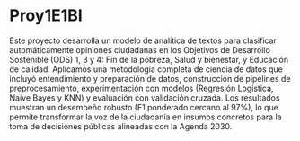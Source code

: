 # Proy1E1BI

Este proyecto desarrolla un modelo de analítica de textos para clasificar automáticamente opiniones ciudadanas en los Objetivos de Desarrollo Sostenible (ODS) 1, 3 y 4: Fin de la pobreza, Salud y bienestar, y Educación de calidad. Aplicamos una metodología completa de ciencia de datos que incluyó entendimiento y preparación de datos, construcción de pipelines de preprocesamiento, experimentación con modelos (Regresión Logística, Naive Bayes y KNN) y evaluación con validación cruzada. Los resultados muestran un desempeño robusto (F1 ponderado cercano al 97%), lo que permite transformar la voz de la ciudadanía en insumos concretos para la toma de decisiones públicas alineadas con la Agenda 2030.
